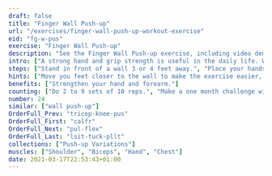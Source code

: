 ```yaml
---
draft: false
title: "Finger Wall Push-up"
url: "/exercises/finger-wall-push-up-workout-exercise"
eid: "fg-w-pus"
exercise: "Finger Wall Push-up"
description: "See the Finger Wall Push-up exercise, including video demonstration, instructions on how-to perform, benefits, activated body parts and related exercises."
intro: ["A strong hand and grip strength is useful in the daily life. Wall Finger Push-up is an easy exercise for the muscles in your hand."]
steps: ["Stand in front of a wall 3 or 4 feet away.", "Place your hands on the wall, shoulder-with.", "extend your fingers, so that the palm does not touch the wall.", "This is the starting position.", "With your body straight, bend your elbows so that the shoulders approach the wall.", "Extend your arms returning to the start position. Fingers are kept always straight, palm never touches the wall."]
hints: ["Move you feet closer to the wall to make the exercise easier, away to make it harder."]
benefits: ["Strengthen your hand and forearm."]
counting: ["Do 2 to 9 sets of 10 reps.", "Make a one month challenge with 10 to 50 repetitions daily."]
number: 24
similar: ["wall push-up"]
OrderFull_Prev: "tricep-knee-pus"
OrderFull_First: "calfr"
OrderFull_Next: "pul-flex"
OrderFull_Last: "lsit-tuck-pllt"
collections: ["Push-up Variations"]
muscles: ["Shoulder", "Biceps", "Hand", "Chest"]
date: 2021-03-17T22:53:43+01:00
---
```

